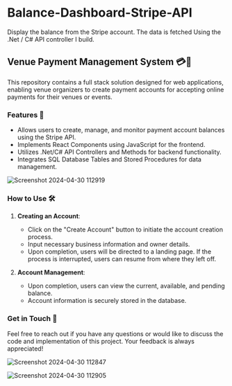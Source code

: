 # Balance-Dashboard-Stripe-API

Display the balance from the Stripe account. The data is fetched Using the .Net / C# API controller I build.

## Venue Payment Management System 💳🏢

This repository contains a full stack solution designed for web applications, enabling venue organizers to create payment accounts for accepting online payments for their venues or events.

### Features 🚀

- Allows users to create, manage, and monitor payment account balances using the Stripe API.
- Implements React Components using JavaScript for the frontend.
- Utilizes .Net/C# API Controllers and Methods for backend functionality.
- Integrates SQL Database Tables and Stored Procedures for data management.

![Screenshot 2024-04-30 112919](https://github.com/victoremartinez18/Balance-Dashboard-Stripe-API/assets/123347550/46bff1d8-a6d6-4254-9ea5-ce0d0cc3805b)

### How to Use 🛠️

1. **Creating an Account**:

   - Click on the "Create Account" button to initiate the account creation process.
   - Input necessary business information and owner details.
   - Upon completion, users will be directed to a landing page. If the process is interrupted, users can resume from where they left off.

2. **Account Management**:
   - Upon completion, users can view the current, available, and pending balance.
   - Account information is securely stored in the database.

### Get in Touch 📧

Feel free to reach out if you have any questions or would like to discuss the code and implementation of this project. Your feedback is always appreciated!

![Screenshot 2024-04-30 112847](https://github.com/victoremartinez18/Balance-Dashboard-Stripe-API/assets/123347550/400cb620-4da8-4182-8da9-d97b505b83d9)

![Screenshot 2024-04-30 112905](https://github.com/victoremartinez18/Balance-Dashboard-Stripe-API/assets/123347550/ff5c13a4-b50b-4a5b-8bb3-13dfb3d467bf)
